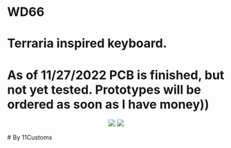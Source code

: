 # WD66
# Terraria inspired keyboard.
# As of 11/27/2022 PCB is finished, but not yet tested. Prototypes will be ordered as soon as I have money))
<p align="center">
<img src="https://i.imgur.com/h152PBI.png">
<img src="https://i.imgur.com/y4gyxqA.png">
</p>
# By 11Customs
